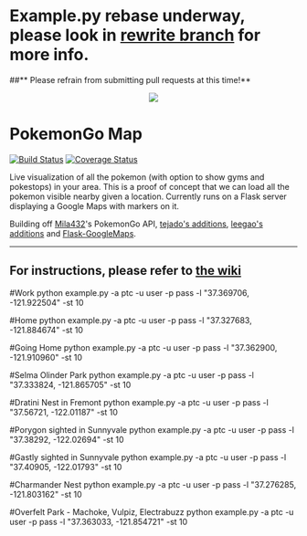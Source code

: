 # **Example.py rebase underway, please look in [rewrite branch](https://github.com/AHAAAAAAA/PokemonGo-Map/tree/py-rewrite) for more info.** 
##** Please refrain from submitting pull requests at this time!**

<p align="center">
<img src="https://raw.githubusercontent.com/AHAAAAAAA/PokemonGo-Map/master/static/cover.png">
</p>

# PokemonGo Map

[![Build Status](https://travis-ci.org/AHAAAAAAA/PokemonGo-Map.svg?branch=master)](https://travis-ci.org/AHAAAAAAA/PokemonGo-Map) [![Coverage Status](https://coveralls.io/repos/github/AHAAAAAAA/PokemonGo-Map/badge.svg?branch=master)](https://coveralls.io/github/AHAAAAAAA/PokemonGo-Map?branch=master)

Live visualization of all the pokemon (with option to show gyms and pokestops) in your area. This is a proof of concept that we can load all the pokemon visible nearby given a location. Currently runs on a Flask server displaying a Google Maps with markers on it.

Building off [Mila432](https://github.com/Mila432/Pokemon_Go_API)'s PokemonGo API, [tejado's additions](https://github.com/tejado/pokemongo-api-demo), [leegao's additions](https://github.com/leegao/pokemongo-api-demo/tree/simulation) and [Flask-GoogleMaps](https://github.com/rochacbruno/Flask-GoogleMaps).

---
For instructions, please refer to [the wiki](https://github.com/AHAAAAAAA/PokemonGo-Map/wiki)
---
#Work
python example.py -a ptc -u user -p pass -l "37.369706, -121.922504" -st 10

#Home
python example.py -a ptc -u user -p pass -l "37.327683, -121.884674" -st 10

#Going Home
python example.py -a ptc -u user -p pass  -l "37.362900, -121.910960" -st 10

#Selma Olinder Park
python example.py -a ptc -u user -p pass -l "37.333824, -121.865705" -st 10

#Dratini Nest in Fremont 
python example.py -a ptc -u user -p pass  -l "37.56721, -122.01187" -st 10

#Porygon sighted in Sunnyvale
python example.py -a ptc -u user -p pass -l "37.38292, -122.02694" -st 10

#Gastly sighted in Sunnyvale
python example.py -a ptc -u user -p pass -l "37.40905, -122.01793" -st 10

#Charmander Nest 
python example.py -a ptc -u user -p pass  -l "37.276285, -121.803162" -st 10

#Overfelt Park - Machoke, Vulpiz, Electrabuzz
python example.py -a ptc -u user -p pass -l "37.363033, -121.854721" -st 10
